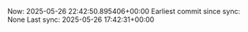 Now: 2025-05-26 22:42:50.895406+00:00 Earliest commit since sync: None Last sync: 2025-05-26 17:42:31+00:00
